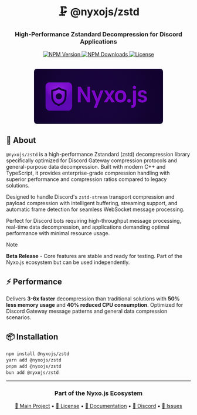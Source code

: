 <div align="center">
  <h1>🗜️ @nyxojs/zstd</h1>
  <h3>High-Performance Zstandard Decompression for Discord Applications</h3>
  <p align="center">
    <a href="https://www.npmjs.com/package/@nyxojs/zstd">
      <img src="https://img.shields.io/npm/v/@nyxojs/zstd?style=for-the-badge&logo=npm&color=CB3837" alt="NPM Version">
    </a>
    <a href="https://www.npmjs.com/package/@nyxojs/zstd">
      <img src="https://img.shields.io/npm/dm/@nyxojs/zstd?style=for-the-badge&logo=npm&color=CB3837" alt="NPM Downloads">
    </a>
    <a href="https://github.com/AtsuLeVrai/nyxo.js/blob/main/LICENSE">
      <img src="https://img.shields.io/github/license/AtsuLeVrai/nyxo.js?style=for-the-badge&logo=apache&color=D22128" alt="License">
    </a>
  </p>
  <br />
  <img src="../../public/nyxojs_banner.png" alt="Nyxo.js Banner" width="70%" style="border-radius: 8px;">
</div>

## 🚀 About

`@nyxojs/zstd` is a high-performance Zstandard (zstd) decompression library specifically optimized for Discord Gateway
compression protocols and general-purpose data decompression. Built with modern C++ and TypeScript, it provides
enterprise-grade compression handling with superior performance and compression ratios compared to legacy solutions.

Designed to handle Discord's `zstd-stream` transport compression and payload compression with intelligent buffering,
streaming support, and automatic frame detection for seamless WebSocket message processing.

Perfect for Discord bots requiring high-throughput message processing, real-time data decompression, and applications
demanding optimal performance with minimal resource usage.

> [!NOTE]
> **Beta Release** - Core features are stable and ready for testing. Part of the Nyxo.js ecosystem but can be used
> independently.

## ⚡ Performance

Delivers **3-6x faster** decompression than traditional solutions with **50% less memory usage** and **40% reduced CPU
consumption**. Optimized for Discord Gateway message patterns and general data compression scenarios.

## 📦 Installation

```bash
npm install @nyxojs/zstd
yarn add @nyxojs/zstd
pnpm add @nyxojs/zstd
bun add @nyxojs/zstd
```

---

<div align="center">
  <h3>Part of the Nyxo.js Ecosystem</h3>
  <p>
    <a href="../../README.md">🌌 Main Project</a> •
    <a href="../../LICENSE">📜 License</a> •
    <a href="https://nyxojs.dev">📖 Documentation</a> •
    <a href="https://discord.gg/hfMzQMbaMg">💬 Discord</a> •
    <a href="https://github.com/AtsuLeVrai/nyxo.js/issues">🐛 Issues</a>
  </p>
</div>
